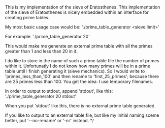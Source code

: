This is my implementation of the sieve of Eratosthenes.
This implementation of the sieve of Eratosthenes is nicely embedded within an interface for creating prime tables.

My most basic usage case would be:
'./prime\_table\_generator \<sieve limit>'

For example:
'./prime\_table\_generator 20'

This would make me generate an external prime table with all the primes greater than 1 and less than 20 in it.

I do like to store in the name of such a prime table file the number of primes within it.
Unfortunatly I do not know how many primes will be in a prime table until I finish generating it (sieve mechanics).
So I would write to 'primes\_less\_than\_100' and then rename to 'first\_25\_primes'; because there are 25 primes less than 100.
You get the idea: I use temporary filenames.

In order to output to stdout, append 'stdout', like this:
'./prime\_table\_generator 20 stdout'

When you put 'stdout' like this, there is no external prime table generated.

If you like to output to an external table file, but like my initial naming sceme better, put '--no-rename' or '-nr' instead. */
